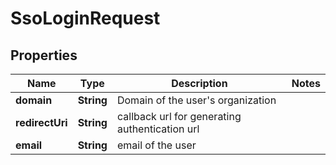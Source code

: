 

# SsoLoginRequest


## Properties

| Name | Type | Description | Notes |
|------------ | ------------- | ------------- | -------------|
|**domain** | **String** | Domain of the user&#39;s organization |  |
|**redirectUri** | **String** | callback url for generating authentication url |  |
|**email** | **String** | email of the user |  |



